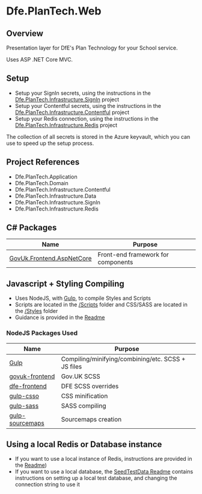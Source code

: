 # Dfe.PlanTech.Web

## Overview

Presentation layer for DfE's Plan Technology for your School service.

Uses ASP .NET Core MVC.

## Setup

- Setup your SignIn secrets, using the instructions in the [Dfe.PlanTech.Infrastructure.SignIn](../Dfe.PlanTech.Infrastructure.SignIn/README.md) project
- Setup your Contentful secrets, using the instructions in the [Dfe.PlanTech.Infrastructure.Contentful](../Dfe.PlanTech.Infrastructure.Contentful/README.md) project
- Setup your Redis connection, using the instructions in the [Dfe.PlanTech.Infrastructure.Redis](../Dfe.PlanTech.Infrastructure.Redis/README.md) project

The collection of all secrets is stored in the Azure keyvault, which you can use to speed up the setup process.

## Project References

- Dfe.PlanTech.Application
- Dfe.PlanTech.Domain
- Dfe.PlanTech.Infrastructure.Contentful
- Dfe.PlanTech.Infrastructure.Data
- Dfe.PlanTech.Infrastructure.SignIn
- Dfe.PlanTech.Infrastructure.Redis

## C# Packages

| Name                                                                                  | Purpose                            |
| ------------------------------------------------------------------------------------- | ---------------------------------- |
| [GovUk.Frontend.AspNetCore](https://github.com/DFE-Digital/govuk-frontend-aspnetcore) | Front-end framework for components |

## Javascript + Styling Compiling

- Uses NodeJS, with [Gulp](https://gulpjs.com/), to compile Styles and Scripts
- Scripts are located in the [/Scripts](src/Dfe.PlanTech.Web.Node/scripts) folder and CSS/SASS are located in the [/Styles](src/Dfe.PlanTech.Web.Node/styles) folder
- Guidance is provided in the [Readme](src/Dfe.PlanTech.Web.Node/README.md)

### NodeJS Packages Used

| Name                                                             | Purpose                                            |
| ---------------------------------------------------------------- | -------------------------------------------------- |
| [Gulp](https://gulpjs.com/)                                      | Compiling/minifying/combining/etc. SCSS + JS files |
| [govuk-frontend](https://www.npmjs.com/package/govuk-frontend)   | Gov.UK SCSS                                        |
| [dfe-frontend](https://www.npmjs.com/package/dfe-frontend)       | DFE SCSS overrides                                 |
| [gulp-csso](https://www.npmjs.com/package/gulp-csso)             | CSS minification                                   |
| [gulp-sass](https://www.npmjs.com/package/gulp-sass)             | SASS compiling                                     |
| [gulp-sourcemaps](https://www.npmjs.com/package/gulp-sourcemaps) | Sourcemaps creation                                |

## Using a local Redis or Database instance

- If you want to use a local instance of Redis, instructions are provided in the [Readme](../Dfe.PlanTech.Infrastructure.Redis/README.md))
- If you want to use a local database, the [SeedTestData Readme](tests/Dfe.PlanTech.Web.SeedTestData/README.md) contains instructions on setting up a local test database, and changing the connection string to use it
